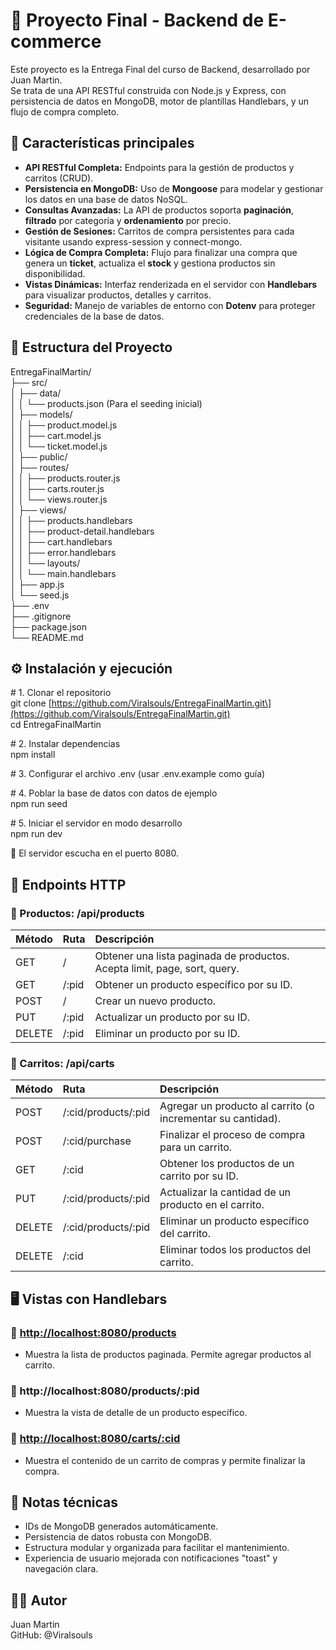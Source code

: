 # **🛒 Proyecto Final \- Backend de E-commerce**

Este proyecto es la Entrega Final del curso de Backend, desarrollado por Juan Martin.  
Se trata de una API RESTful construida con Node.js y Express, con persistencia de datos en MongoDB, motor de plantillas Handlebars, y un flujo de compra completo.

## **🚀 Características principales**

* **API RESTful Completa:** Endpoints para la gestión de productos y carritos (CRUD).  
* **Persistencia en MongoDB:** Uso de **Mongoose** para modelar y gestionar los datos en una base de datos NoSQL.  
* **Consultas Avanzadas:** La API de productos soporta **paginación**, **filtrado** por categoría y **ordenamiento** por precio.  
* **Gestión de Sesiones:** Carritos de compra persistentes para cada visitante usando express-session y connect-mongo.  
* **Lógica de Compra Completa:** Flujo para finalizar una compra que genera un **ticket**, actualiza el **stock** y gestiona productos sin disponibilidad.  
* **Vistas Dinámicas:** Interfaz renderizada en el servidor con **Handlebars** para visualizar productos, detalles y carritos.  
* **Seguridad:** Manejo de variables de entorno con **Dotenv** para proteger credenciales de la base de datos.

## **📁 Estructura del Proyecto**

EntregaFinalMartin/  
├── src/  
│   ├── data/  
│   │   └── products.json  (Para el seeding inicial)  
│   ├── models/  
│   │   ├── product.model.js  
│   │   ├── cart.model.js  
│   │   └── ticket.model.js  
│   ├── public/  
│   ├── routes/  
│   │   ├── products.router.js  
│   │   ├── carts.router.js  
│   │   └── views.router.js  
│   ├── views/  
│   │   ├── products.handlebars  
│   │   ├── product-detail.handlebars  
│   │   ├── cart.handlebars  
│   │   ├── error.handlebars  
│   │   └── layouts/  
│   │       └── main.handlebars  
│   ├── app.js  
│   └── seed.js  
├── .env  
├── .gitignore  
├── package.json  
└── README.md

## **⚙️ Instalación y ejecución**

\# 1\. Clonar el repositorio  
git clone \[https://github.com/Viralsouls/EntregaFinalMartin.git\](https://github.com/Viralsouls/EntregaFinalMartin.git)  
cd EntregaFinalMartin

\# 2\. Instalar dependencias  
npm install

\# 3\. Configurar el archivo .env (usar .env.example como guía)

\# 4\. Poblar la base de datos con datos de ejemplo  
npm run seed

\# 5\. Iniciar el servidor en modo desarrollo  
npm run dev

📡 El servidor escucha en el puerto 8080\.

## **🧪 Endpoints HTTP**

### **🔹 Productos: /api/products**

| Método | Ruta | Descripción |
| :---- | :---- | :---- |
| GET | / | Obtener una lista paginada de productos. Acepta limit, page, sort, query. |
| GET | /:pid | Obtener un producto específico por su ID. |
| POST | / | Crear un nuevo producto. |
| PUT | /:pid | Actualizar un producto por su ID. |
| DELETE | /:pid | Eliminar un producto por su ID. |

### **🔹 Carritos: /api/carts**

| Método | Ruta | Descripción |
| :---- | :---- | :---- |
| POST | /:cid/products/:pid | Agregar un producto al carrito (o incrementar su cantidad). |
| POST | /:cid/purchase | Finalizar el proceso de compra para un carrito. |
| GET | /:cid | Obtener los productos de un carrito por su ID. |
| PUT | /:cid/products/:pid | Actualizar la cantidad de un producto en el carrito. |
| DELETE | /:cid/products/:pid | Eliminar un producto específico del carrito. |
| DELETE | /:cid | Eliminar todos los productos del carrito. |

## **🖥️ Vistas con Handlebars**

### **📍 [http://localhost:8080/products](https://www.google.com/search?q=http://localhost:8080/products)**

* Muestra la lista de productos paginada. Permite agregar productos al carrito.

### **📍 http://localhost:8080/products/:pid**

* Muestra la vista de detalle de un producto específico.

### **📍 [http://localhost:8080/carts/:cid](https://www.google.com/search?q=http://localhost:8080/carts/:cid)**

* Muestra el contenido de un carrito de compras y permite finalizar la compra.

## **📄 Notas técnicas**

* IDs de MongoDB generados automáticamente.  
* Persistencia de datos robusta con MongoDB.  
* Estructura modular y organizada para facilitar el mantenimiento.  
* Experiencia de usuario mejorada con notificaciones "toast" y navegación clara.

## **🧑‍💻 Autor**

Juan Martin  
GitHub: @Viralsouls